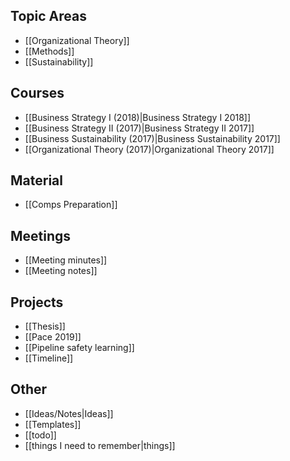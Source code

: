 ## Topic Areas
* [[Organizational Theory]]
* [[Methods]]
* [[Sustainability]]

## Courses
* [[Business Strategy I (2018)|Business Strategy I 2018]]
* [[Business Strategy II (2017)|Business Strategy II 2017]]
* [[Business Sustainability (2017)|Business Sustainability 2017]]
* [[Organizational Theory (2017)|Organizational Theory 2017]]

## Material
* [[Comps Preparation]]

## Meetings
* [[Meeting minutes]]
* [[Meeting notes]]

## Projects
* [[Thesis]]
* [[Pace 2019]]
* [[Pipeline safety learning]]
* [[Timeline]]

## Other
* [[Ideas/Notes|Ideas]]
* [[Templates]]
* [[todo]]
* [[things I need to remember|things]]